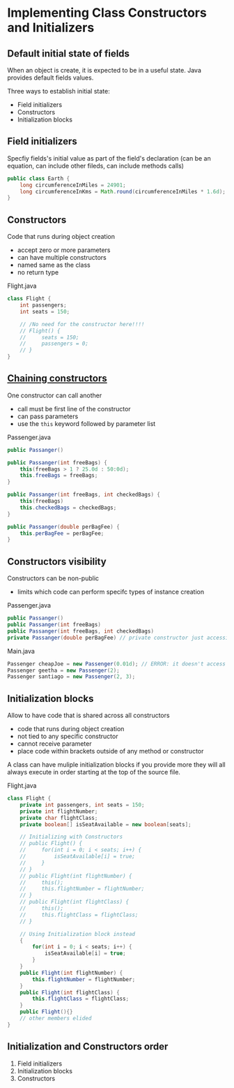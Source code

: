 # Implementing Class Constructors and Initializers

## Default initial state of fields

When an object is create, it is expected to be in a useful state. Java provides default fields values.

Three ways to establish initial state:

- Field initializers
- Constructors
- Initialization blocks

## Field initializers

Specfiy fields's initial value as part of the field's declaration (can be an equation, can include other fileds, can include methods calls)

```java
public class Earth {
    long circumferenceInMiles = 24901;
    long circumferenceInKms = Math.round(circumferenceInMiles * 1.6d);
}
```

## Constructors

Code that runs during object creation

- accept zero or more parameters
- can have multiple constructors
- named same as the class
- no return type

Flight.java

```java
class Flight {
    int passengers;
    int seats = 150;

    // /No need for the constructor here!!!!
    // Flight() {
    //     seats = 150;
    //     passengers = 0;
    // }
}
```

## [Chaining constructors](https://www.geeksforgeeks.org/constructor-chaining-java-examples/)

One constructor can call another

- call must be first line of the constructor
- can pass parameters
- use the `this` keyword followed by parameter list

Passenger.java

```java
public Passanger()

public Passanger(int freeBags) {
    this(freeBags > 1 ? 25.0d : 50:0d);
    this.freeBags = freeBags;
}

public Passanger(int freeBags, int checkedBags) {
    this(freeBags)
    this.checkedBags = checkedBags;
}

public Passanger(double perBagFee) {
    this.perBagFee = perBagFee;
}
```

## Constructors visibility

Constructors can be non-public

- limits which code can perform specifc types of instance creation

Passenger.java

```java
public Passanger()
public Passanger(int freeBags)
public Passanger(int freeBags, int checkedBags)
private Passanger(double perBagFee) // private constructor just accessible from other constructors

```

Main.java

```java
Passenger cheapJoe = new Passenger(0.01d); // ERROR: it doesn't access the private contructor
Passenger geetha = new Passenger(2);
Passenger santiago = new Passenger(2, 3);
```

## Initialization blocks

Allow to have code that is shared across all constructors

- code that runs during object creation
- not tied to any specific constructor
- cannot receive parameter
- place code within brackets outside of any method or constructor

A class can have muliple initialization blocks if you provide more they will all always execute in order starting at the top of the source file.

Flight.java

```java
class Flight {
    private int passengers, int seats = 150;
    private int flightNumber;
    private char flightClass;
    private boolean[] isSeatAvailable = new boolean[seats];

    // Initializing with Constructors
    // public Flight() {
    //     for(int i = 0; i < seats; i++) {
    //         isSeatAvailable[i] = true;
    //     }
    // }
    // public Flight(int flightNumber) {
    //     this();
    //     this.flightNumber = flightNumber;
    // }
    // public Flight(int flightClass) {
    //     this();
    //     this.flightClass = flightClass;
    // }

    // Using Initialization block instead
    {
        for(int i = 0; i < seats; i++) {
            isSeatAvailable[i] = true;
        }
    }
    public Flight(int flightNumber) {
        this.flightNumber = flightNumber;
    }
    public Flight(int flightClass) {
        this.flightClass = flightClass;
    }
    public Flight(){}
    // other members elided
}
```

## Initialization and Constructors order

1. Field initializers
2. Initialization blocks
3. Constructors
